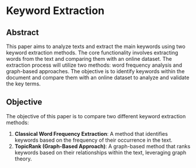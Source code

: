 # Keyword Extraction

## Abstract

This paper aims to analyze texts and extract the main keywords using two keyword extraction methods. The core functionality involves extracting words from the text and comparing them with an online dataset. The extraction process will utilize two methods: word frequency analysis and graph-based approaches. The objective is to identify keywords within the document and compare them with an online dataset to analyze and validate the key terms.

## Objective

The objective of this paper is to compare two different keyword extraction methods:

1. **Classical Word Frequency Extraction**: A method that identifies keywords based on the frequency of their occurrence in the text.
2. **TopicRank (Graph-Based Approach)**: A graph-based method that ranks keywords based on their relationships within the text, leveraging graph theory.

